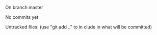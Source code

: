 On branch master

No commits yet

Untracked files:
	(use "git add <file>.." to in clude in what will be committed)
